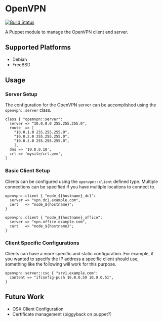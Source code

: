 # OpenVPN

[![Build Status](https://travis-ci.org/xaque208/puppet-openvpn.png)](https://travis-ci.org/xaque208/puppet-openvpn)

A Puppet module to manage the OpenVPN client and server.

## Supported Platforms

* Debian
* FreeBSD

## Usage

### Server Setup

The configuration for the OpenVPN server can be accomplished using the
`openvpn::server` class.

``` Puppet
class { "openvpn::server":
  server => "10.0.0.0 255.255.255.0",
  route  => [
    "10.0.1.0 255.255.255.0",
    "10.0.2.0 255.255.255.0",
    "10.0.3.0 255.255.255.0",
    ],
  dns => '10.0.0.10',
  crl => 'mysite/crl.pem',
}
```

### Basic Client Setup

Clients can be configured using the `openvpn::client` defined type.  Multiple
connections can be specified if you have multiple locations to connect to.

``` Puppet
openvpn::client { "node_${hostname}_dc1":
  server => "vpn.dc1.example.com",
  cert   => "node_${hostname}";
}

openvpn::client { "node_${hostname}_office":
  server => "vpn.office.example.com",
  cert   => "node_${hostname}";
}
```

### Client Specific Configurations

Clients can have a more specific and static configuration.  For example, if you
wanted to specify the IP address a specific client should use, something like
the following will work for this purpose.

``` Puppet
openvpn::server::csc { "srv1.example.com":
  content => "ifconfig-push 10.0.0.50 10.0.0.51",
}
```

## Future Work

* OSX Client Configuration
* Certificate management (piggyback on puppet?)

